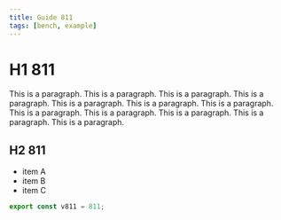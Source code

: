 ```yaml
---
title: Guide 811
tags: [bench, example]
---
```


# H1 811

This is a paragraph. This is a paragraph. This is a paragraph. This is a paragraph. This is a paragraph. This is a paragraph. This is a paragraph. This is a paragraph. This is a paragraph. This is a paragraph. This is a paragraph. This is a paragraph. 

## H2 811

- item A
- item B
- item C

```ts
export const v811 = 811;
```